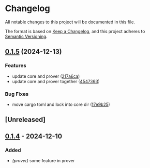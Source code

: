 # Changelog

All notable changes to this project will be documented in this file.

The format is based on [Keep a Changelog](https://keepachangelog.com/en/1.0.0/),
and this project adheres to [Semantic Versioning](https://semver.org/spec/v2.0.0.html).

## [0.1.5](https://github.com/antonbaliasnikov/release-pls-plz/compare/prover-v0.1.4...prover-v0.1.5) (2024-12-13)


### Features

* update core and prover ([217a6ca](https://github.com/antonbaliasnikov/release-pls-plz/commit/217a6cafa4a9dc4e214c385bc934f9f6f8294d09))
* update core and prover together ([4547363](https://github.com/antonbaliasnikov/release-pls-plz/commit/45473630f419c1c6683147c7dcb242578486c68e))


### Bug Fixes

* move cargo toml and lock into core dir ([17e9b25](https://github.com/antonbaliasnikov/release-pls-plz/commit/17e9b25eea4779e4636052ffe607a5d6ecb6e3af))

## [Unreleased]

## [0.1.4](https://github.com/antonbaliasnikov/release-pls-plz/compare/prover-v0.1.3...prover-v0.1.4) - 2024-12-10

### Added

- *(prover)* some feature in prover
